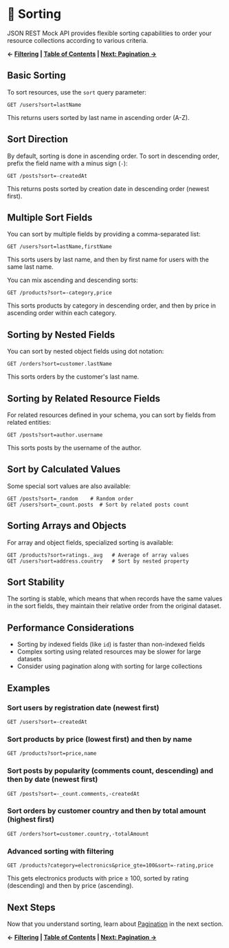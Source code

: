 # 🔄 Sorting

JSON REST Mock API provides flexible sorting capabilities to order your resource collections according to various criteria.

**← [Filtering](./filtering.md) | [Table of Contents](./README.md) | [Next: Pagination →](./pagination.md)**

## Basic Sorting

To sort resources, use the `sort` query parameter:

```
GET /users?sort=lastName
```

This returns users sorted by last name in ascending order (A-Z).

## Sort Direction

By default, sorting is done in ascending order. To sort in descending order, prefix the field name with a minus sign (`-`):

```
GET /posts?sort=-createdAt
```

This returns posts sorted by creation date in descending order (newest first).

## Multiple Sort Fields

You can sort by multiple fields by providing a comma-separated list:

```
GET /users?sort=lastName,firstName
```

This sorts users by last name, and then by first name for users with the same last name.

You can mix ascending and descending sorts:

```
GET /products?sort=-category,price
```

This sorts products by category in descending order, and then by price in ascending order within each category.

## Sorting by Nested Fields

You can sort by nested object fields using dot notation:

```
GET /orders?sort=customer.lastName
```

This sorts orders by the customer's last name.

## Sorting by Related Resource Fields

For related resources defined in your schema, you can sort by fields from related entities:

```
GET /posts?sort=author.username
```

This sorts posts by the username of the author.

## Sort by Calculated Values

Some special sort values are also available:

```
GET /posts?sort=_random    # Random order
GET /users?sort=_count.posts  # Sort by related posts count
```

## Sorting Arrays and Objects

For array and object fields, specialized sorting is available:

```
GET /products?sort=ratings._avg   # Average of array values
GET /users?sort=address.country   # Sort by nested property
```

## Sort Stability

The sorting is stable, which means that when records have the same values in the sort fields, they maintain their relative order from the original dataset.

## Performance Considerations

- Sorting by indexed fields (like `id`) is faster than non-indexed fields
- Complex sorting using related resources may be slower for large datasets
- Consider using pagination along with sorting for large collections

## Examples

### Sort users by registration date (newest first)

```
GET /users?sort=-createdAt
```

### Sort products by price (lowest first) and then by name

```
GET /products?sort=price,name
```

### Sort posts by popularity (comments count, descending) and then by date (newest first)

```
GET /posts?sort=-_count.comments,-createdAt
```

### Sort orders by customer country and then by total amount (highest first)

```
GET /orders?sort=customer.country,-totalAmount
```

### Advanced sorting with filtering

```
GET /products?category=electronics&price_gte=100&sort=-rating,price
```

This gets electronics products with price ≥ 100, sorted by rating (descending) and then by price (ascending).

## Next Steps

Now that you understand sorting, learn about [Pagination](./pagination.md) in the next section.

**← [Filtering](./filtering.md) | [Table of Contents](./README.md) | [Next: Pagination →](./pagination.md)**